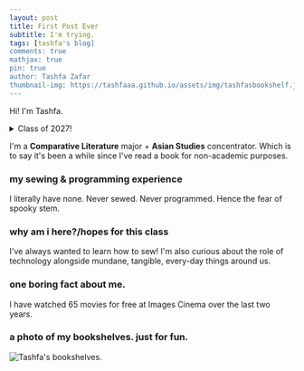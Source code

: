 ```yaml
---
layout: post
title: First Post Ever
subtitle: I'm trying.
tags: [tashfa's blog]
comments: true
mathjax: true
pin: true
author: Tashfa Zafar
thumbnail-img: https://tashfaaa.github.io/assets/img/tashfasbookshelf.jpg
---
```


Hi! I'm Tashfa.

<details markdown="1">
<summary>Class of 2027!</summary>
For now?
</details>

I'm a **Comparative Literature** major + **Asian Studies** concentrator. Which is to say it's been a while since I've read a book for non-academic purposes. 

### my sewing & programming experience

I literally have none. Never sewed. Never programmed. Hence the fear of spooky stem.

### why am i here?/hopes for this class

I've always wanted to learn how to sew! I'm also curious about the role of technology alongside mundane, tangible, every-day things around us.

### one boring fact about me.

I have watched 65 movies for free at Images Cinema over the last two years.

### a photo of my bookshelves. just for fun.

![Tashfa's bookshelves.](https://tashfaaa.github.io/assets/img/tashfasbookshelf.jpg)
